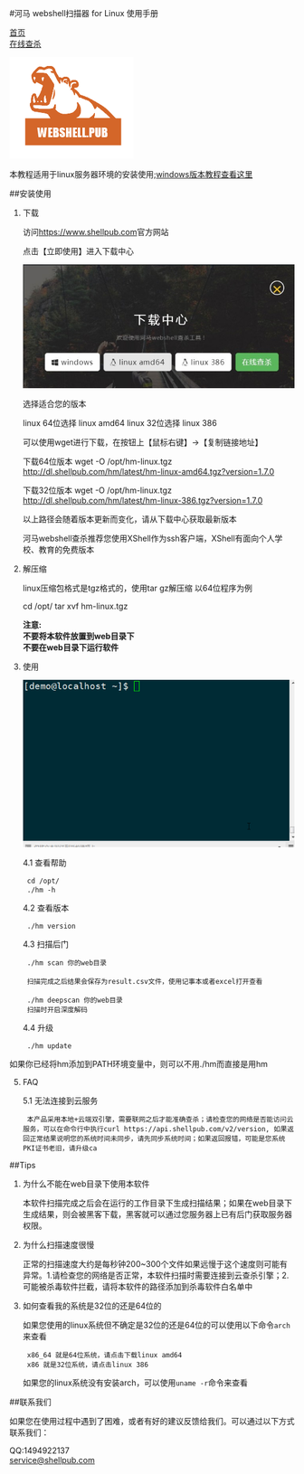 #河马 webshell扫描器 for Linux 使用手册

[首页](http://www.shellpub.com)                 
[在线查杀](http://n.shellpub.com)

![logo](images/1.png)


本教程适用于linux服务器环境的安装使用;[windows版本教程查看这里](http://www.shellpub.com/doc/hm_win_usage.html)

##安装使用

1. 下载

	访问<https://www.shellpub.com>官方网站

	点击【立即使用】进入下载中心

	![下载中心](images/download.jpg)
	
	选择适合您的版本

	linux 64位选择 linux amd64
	linux 32位选择 linux 386

	可以使用wget进行下载，在按钮上【鼠标右键】->【复制链接地址】
	
	下载64位版本
	wget -O /opt/hm-linux.tgz http://dl.shellpub.com/hm/latest/hm-linux-amd64.tgz?version=1.7.0


	下载32位版本
	wget -O /opt/hm-linux.tgz http://dl.shellpub.com/hm/latest/hm-linux-386.tgz?version=1.7.0

	以上路径会随着版本更新而变化，请从下载中心获取最新版本

	河马webshell查杀推荐您使用XShell作为ssh客户端，XShell有面向个人学校、教育的免费版本
	
2. 解压缩
	
	linux压缩包格式是tgz格式的，使用tar gz解压缩
	以64位程序为例

	cd /opt/
	tar xvf hm-linux.tgz
		
	**注意:**  
	**不要将本软件放置到web目录下**  
	**不要在web目录下运行软件**
	

4. 使用

	![教程](images/linuxusage.gif)
	
	4.1 查看帮助
		
		cd /opt/
		./hm -h

	4.2 查看版本

		./hm version

	4.3 扫描后门

		./hm scan 你的web目录

		扫描完成之后结果会保存为result.csv文件，使用记事本或者excel打开查看

		./hm deepscan 你的web目录 
		扫描时开启深度解码

	4.4 升级

		./hm update	

如果你已经将hm添加到PATH环境变量中，则可以不用./hm而直接是用hm

5. FAQ

	5.1 无法连接到云服务

		本产品采用本地+云端双引擎，需要联网之后才能准确查杀；请检查您的网络是否能访问云服务，可以在命令行中执行curl https://api.shellpub.com/v2/version, 如果返回正常结果说明您的系统时间未同步，请先同步系统时间；如果返回报错，可能是您系统PKI证书老旧，请升级ca

##Tips

1. 为什么不能在web目录下使用本软件

	本软件扫描完成之后会在运行的工作目录下生成扫描结果；如果在web目录下生成结果，则会被黑客下载，黑客就可以通过您服务器上已有后门获取服务器权限。

2. 为什么扫描速度很慢

	正常的扫描速度大约是每秒钟200~300个文件如果远慢于这个速度则可能有异常。1.请检查您的网络是否正常，本软件扫描时需要连接到云查杀引擎；2.可能被杀毒软件拦截，请将本软件的路径添加到杀毒软件白名单中
	
3. 如何查看我的系统是32位的还是64位的

	如果您使用的linux系统但不确定是32位的还是64位的可以使用以下命令`arch`来查看
		
		x86_64 就是64位系统，请点击下载linux amd64
		x86 就是32位系统，请点击linux 386

	如果您的linux系统没有安装arch，可以使用`uname -r`命令来查看


##联系我们

如果您在使用过程中遇到了困难，或者有好的建议反馈给我们。可以通过以下方式联系我们：
	
   QQ:1494922137  
   <service@shellpub.com>